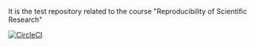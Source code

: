 It is the test repository related to the course "Reproducibility of Scientific Research"

[![CircleCI](https://circleci.com/gh/vloden/Tech-RoSR-2018.svg?style=svg)](https://circleci.com/gh/vloden/Tech-RoSR-2018)
